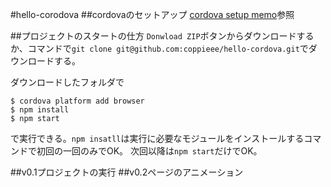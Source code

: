#hello-corodova
##cordovaのセットアップ
[cordova setup memo](https://gist.github.com/coppieee/9021abdca5178bf92e50)参照

##プロジェクトのスタートの仕方
`Donwload ZIP`ボタンからダウンロードするか、コマンドで`git clone git@github.com:coppieee/hello-cordova.git`でダウンロードする。


ダウンロードしたフォルダで
```
$ cordova platform add browser
$ npm install 
$ npm start
```
で実行できる。`npm insatll`は実行に必要なモジュールをインストールするコマンドで初回の一回のみでOK。
次回以降は`npm start`だけでOK。

##v0.1プロジェクトの実行
##v0.2ページのアニメーション